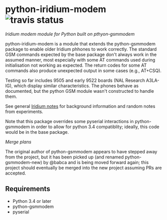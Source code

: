 python-iridium-modem ![travis status](https://travis-ci.org/tdolby/python-iridium-modem.svg?branch=master)
===============

*Iridium modem module for Python built on pthyon-gsmmodem*

python-iridium-modem is a module that extends the python-gsmmodem package
to enable older Iridium phhones to work correctly. The standard GSM commands
expected by the base package don't always work in the assumed manner, most
especially with some AT commands used during initialisation not working as
expected. The return codes for some AT commands also produce unexpected
output in some cases (e.g., AT+CSQ). 

Testing so far includes 9505 and early 9522 boards (NAL Research A3LA-IG),
which display similar characteristics. The phones behave as documented, but
the python GSM module wasn't constructed to handle them.

See general [Iridium notes](docs/iridium-notes.md) for background information
and random notes from experiments.

Note that this package overrides some pyserial interactions in python-gsmmodem
in order to allow for python 3.4 compatiblity; ideally, this code would be in
the base package.

*Merge plans*

The original author of python-gsmmodem appears to have stepped away from the
project, but it has been picked up (and renamed python-gsmmodem-new) by @babca and
is being moved forward again; this project should eventually be merged into the
new project assuming PRs are accepted.

Requirements
------------

- Python 3.4 or later
- python-gsmmodem
- pyserial


